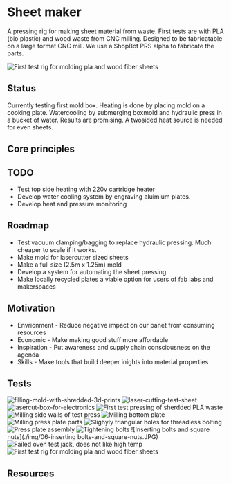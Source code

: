 # Sheet maker

A pressing rig for making sheet material from waste. First tests are with PLA (bio plastic) and wood waste from CNC milling. Designed to be fabricatable on a large format CNC mill. We use a ShopBot PRS alpha to fabricate the parts.

![First test rig for molding pla and wood fiber sheets](./img/15-jig-and-test-pressing-pla.jpg)

## Status

Currently testing first mold box. Heating is done by placing mold on a cooking plate. Watercooling by submerging boxmold and hydraulic press in a bucket of water. Results are promising. A twosided heat source is needed for even sheets.

## Core principles

## TODO
* Test top side heating with 220v cartridge heater
* Develop water cooling system by engraving aluimium plates.
* Develop heat and pressure monitoring


## Roadmap

* Test vacuum clamping/bagging to replace hydraulic pressing. Much cheaper to scale if it works.
* Make mold for lasercutter sized sheets
* Make a full size (2.5m x 1.25m) mold
* Develop a system for automating the sheet pressing
* Make locally recycled plates a viable option for users of fab labs and makerspaces


## Motivation

* Envrionment - Reduce negative impact on our panet from consuming resources
* Economic - Make making good stuff more affordable
* Inspiration - Put awareness and supply chain consciousness on the agenda
* Skills - Make tools that build deeper inights into material properties

## Tests

![filling-mold-with-shredded-3d-prints](./img/16-filling-mold-with-shredded-3d-prints.jpg)
![laser-cutting-test-sheet](./img/17-laser-cutting-test-sheet.jpg)
![lasercut-box-for-electronics](./img/18-lasercut-box-for-electronics.jpg)
![First test pressing of sherdded PLA waste](./img/14-first-test-press.JPG)
![Milling side walls of test press](./img/03milling-remaining-walls.JPG)
![Milling bottom plate](./img/04milling-mold-bottom.JPG)
![Milling press plate parts](./img/07milling-press-plate-parts.JPG)
![Slighyly triangular holes for threadless bolting](./img/08sligthly-triangular-holes-threadless-bolt-use.JPG)
![Press plate assembly](./img/09pressplate-assembly.JPG)
![Tightening bolts](./img/11tightening-bolts.JPG)
![Inserting bolts and square nuts](./img/06-inserting bolts-and-square-nuts.JPG)
![Failed oven test jack, does not like high temp](./img/12failed-ovent-test-jack-does-not-like-high-temp.JPG)
![First test rig for molding pla and wood fiber sheets](./img/13plate-under-pressure.JPG)

## Resources